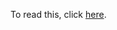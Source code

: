 To read this, click [here](https://raw.githubusercontent.com/ashishKujur7/Introduction-to-rkHs-and-Complete-Pick-Spaces/main/main.pdf).

